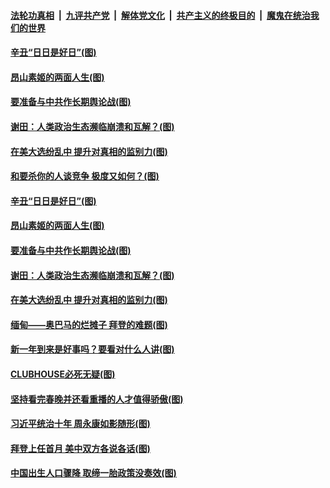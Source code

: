

####  [法轮功真相](../../../../basic/blob/master/README.md?t=02141631) &nbsp;|&nbsp; [九评共产党](../../../../9ping.md/blob/master/README.md?t=02141631) &nbsp;|&nbsp; [解体党文化](../../../../jtdwh.md/blob/master/README.md?t=02141631)  &nbsp;|&nbsp; [共产主义的终极目的](../../../../gczydzjmd.md/blob/master/README.md?t=02141631) &nbsp;|&nbsp; [魔鬼在统治我们的世界](../../../../mgztzwmdsj.md/blob/master/README.md?t=02141631) 


#### [辛丑“日日是好日”(图)](../pages/p4/962389.md?t=02141631) 

#### [昂山素姬的两面人生(图)](../pages/p4/962436.md?t=02141631) 

#### [要准备与中共作长期舆论战(图)](../pages/p4/962387.md?t=02141631) 

#### [谢田：人类政治生态濒临崩溃和瓦解？(图)](../pages/p4/962395.md?t=02141631) 

#### [在美大选纷乱中 提升对真相的监别力(图)](../pages/p4/962406.md?t=02141631) 

#### [和要杀你的人谈竞争 极度又如何？(图)](../pages/p4/962463.md?t=02141631) 



#### [辛丑“日日是好日”(图)](../pages/p4/962389.md?t=02141631) 

#### [昂山素姬的两面人生(图)](../pages/p4/962436.md?t=02141631) 

#### [要准备与中共作长期舆论战(图)](../pages/p4/962387.md?t=02141631) 

#### [谢田：人类政治生态濒临崩溃和瓦解？(图)](../pages/p4/962395.md?t=02141631) 

#### [在美大选纷乱中 提升对真相的监别力(图)](../pages/p4/962406.md?t=02141631) 

#### [缅甸——奥巴马的烂摊子 拜登的难题(图)](../pages/p4/962153.md?t=02141631) 




#### [新一年到来是好事吗？要看对什么人讲(图)](../pages/p4/962384.md?t=02141631) 


#### [CLUBHOUSE必死无疑(图)](../pages/p4/962343.md?t=02141631) 

#### [坚持看完春晚并还看重播的人才值得骄傲(图)](../pages/p4/962341.md?t=02141631) 

#### [习近平统治十年 周永康如影随形(图)](../pages/p4/962342.md?t=02141631) 

#### [拜登上任首月 美中双方各说各话(图)](../pages/p4/962339.md?t=02141631) 

#### [中国出生人口骤降 取缔一胎政策没奏效(图)](../pages/p4/962337.md?t=02141631) 


